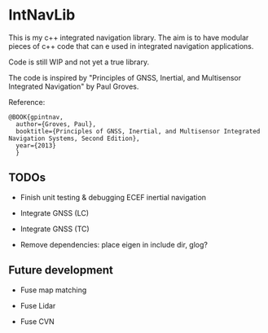 # IntNavLib

This is my c++ integrated navigation library.
The aim is to have modular pieces of c++ code that can e used in integrated navigation applications.

Code is still WIP and not yet a true library.

The code is inspired by "Principles of GNSS, Inertial, and Multisensor Integrated Navigation" by Paul Groves.

Reference: 

```
@BOOK{gpintnav,
  author={Groves, Paul},
  booktitle={Principles of GNSS, Inertial, and Multisensor Integrated Navigation Systems, Second Edition},
  year={2013}
  }
```

## TODOs

- Finish unit testing & debugging ECEF inertial navigation

- Integrate GNSS (LC)

- Integrate GNSS (TC)

- Remove dependencies: place eigen in include dir, glog?

## Future development

- Fuse map matching

- Fuse Lidar

- Fuse CVN
